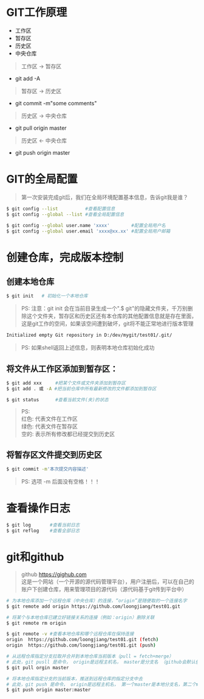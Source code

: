 # GIT工作原理
* 工作区
* 暂存区
* 历史区
* 中央仓库
> 工作区 -> 暂存区
* git add -A
> 暂存区 -> 历史区
* git commit -m"some comments"
> 历史区 -> 中央仓库
* git pull origin master
> 历史区 <- 中央仓库
* git push origin master

# GIT的全局配置
> 第一次安装完成git后，我们在全局环境配置基本信息，告诉git我是谁？
```bash
$ git config --list          #查看配置信息
$ git config --global --list #查看全局配置信息

$ git config --global user.name 'xxxx'        #配置全局用户名
$ git config --global user.email 'xxxx@xx.xx' #配置全局用户邮箱
```
# 创建仓库，完成版本控制
## 创建本地仓库
```bash
$ git init   # 初始化一个本地仓库
```
> PS: 注意：git init 会在当前目录生成一个".$ git"的隐藏文件夹，千万别删除这个文件夹，暂存区和历史区还有本仓库的其他配置信息就是存在里面，这是git工作的空间，如果该空间遭到破坏，git将不能正常地进行版本管理

```bash
Initialized empty Git repository in D:/dev/mygit/test01/.git/
```
> PS: 如果shell返回上述信息，则表明本地仓库初始化成功

## 将文件从工作区添加到暂存区：
```bash
$ git add xxx     #把某个文件或文件夹添加到暂存区
$ git add . 或 -A #把当前仓库中所有最新修改的文件都添加到暂存区
```
```bash
$ git status      #查看当前文件(夹)的状态
```
> PS:<br/>
> 红色: 代表文件在工作区<br/>
> 绿色: 代表文件在暂存区<br/>
> 空的: 表示所有修改都已经提交到历史区

## 将暂存区文件提交到历史区
```bash
$ git commit -m'本次提交内容描述'
```
> PS: 选项 -m 后面没有空格！！！

# 查看操作日志
```bash
$ git log       #查看当前日志
$ git reflog    #查看全部日志
```

# git和github
> github https://gighub.com<br/>
这是一个网站（一个开源的源代码管理平台），用户注册后，可以在自己的账户下创建仓库，用来管理项目的源代码（源代码基于git传到平台中）<br/>
```bash
# 为本地仓库添加一个远程仓库（中央仓库）的连接，“origin”是随便取的一个连接名字
$ git remote add origin https://github.com/loongjiang/test01.git

# 将某个与本地仓库已建立好链接关系的连接（例如：origin）删除关联
$ git remote rm origin
```
```bash
$ git remote -v #查看本地仓库和哪个远程仓库在保持连接
origin  https://github.com/loongjiang/test01.git (fetch)
origin  https://github.com/loongjiang/test01.git (push)

# 从远程仓库指定分支拉取并合并到本地仓库当前版本（pull = fetch+merge）
# 此处，git pusll 是命令， origin是远程主机名， master是分支名 （github会默认创建该master主分支）
$ git pull orgin master

# 将本地仓库指定分支的当前版本，推送到远程仓库的指定分支中去
# 此处，git push 是命令， origin是远程主机名， 第一个master是本地分支名，第二个master是远程分支名
$ git push origin master:master
```


